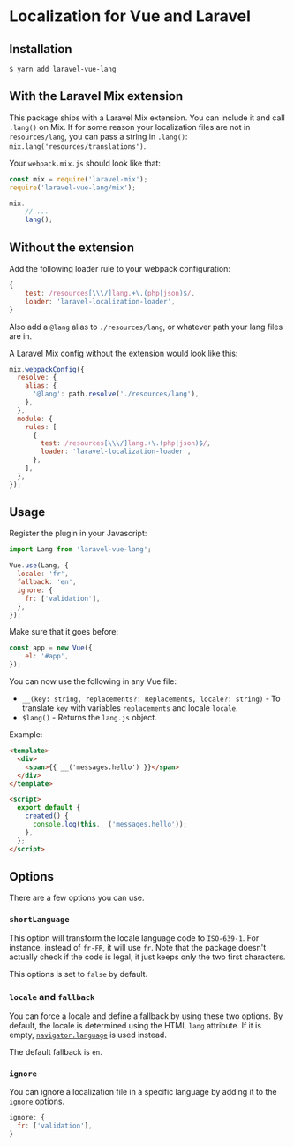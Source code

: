 # Localization for Vue and Laravel

## Installation

```console
$ yarn add laravel-vue-lang
```

## With the Laravel Mix extension

This package ships with a Laravel Mix extension. You can include it and call `.lang()` on Mix. 
If for some reason your localization files are not in `resources/lang`, you can pass a string in `.lang()`: `mix.lang('resources/translations')`.

Your `webpack.mix.js` should look like that:

```js
const mix = require('laravel-mix');
require('laravel-vue-lang/mix');

mix.
    // ...
    lang();
```

## Without the extension

Add the following loader rule to your webpack configuration:

```js
{
    test: /resources[\\\/]lang.+\.(php|json)$/,
    loader: 'laravel-localization-loader',
}
```

Also add a `@lang` alias to `./resources/lang`, or whatever path your lang files are in.

A Laravel Mix config without the extension would look like this:

```js
mix.webpackConfig({
  resolve: {
    alias: {
      '@lang': path.resolve('./resources/lang'),
    },
  },
  module: {
    rules: [
      {
        test: /resources[\\\/]lang.+\.(php|json)$/,
        loader: 'laravel-localization-loader',
      },
    ],
  },
});
```

## Usage

Register the plugin in your Javascript:

```js
import Lang from 'laravel-vue-lang';

Vue.use(Lang, {
  locale: 'fr',
  fallback: 'en',
  ignore: {
    fr: ['validation'],
  },
});
```
Make sure that it goes before:
```js
const app = new Vue({
    el: '#app',
});
```

You can now use the following in any Vue file:

- `__(key: string, replacements?: Replacements, locale?: string)` - To translate `key` with variables `replacements` and locale `locale`.
- `$lang()` - Returns the `lang.js` object.

Example:

```html
<template>
  <div>
    <span>{{ __('messages.hello') }}</span>
  </div>
</template>

<script>
  export default {
    created() {
      console.log(this.__('messages.hello'));
    },
  };
</script>
```

## Options

There are a few options you can use. 

### `shortLanguage`

This option will transform the locale language code to `ISO-639-1`. For instance, instead of `fr-FR`, it will use `fr`. Note that the package doesn't actually check if the code is legal, it just keeps only the two first characters. 

This options is set to `false` by default.

### `locale` and `fallback`

You can force a locale and define a fallback by using these two options. By default, the locale is determined using the HTML `lang` attribute. If it is empty, [`navigator.language`](https://developer.mozilla.org/en-US/docs/Web/API/NavigatorLanguage/language) is used instead. 

The default fallback is `en`.

### `ignore` 

You can ignore a localization file in a specific language by adding it to the `ignore` options. 

```js
ignore: {
  fr: ['validation'],
}
```
